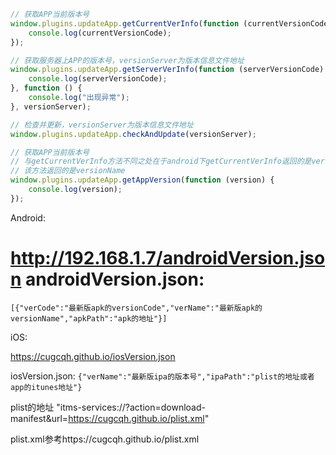 
```javascript
// 获取APP当前版本号
window.plugins.updateApp.getCurrentVerInfo(function (currentVersionCode) {
    console.log(currentVersionCode);
});

// 获取服务器上APP的版本号，versionServer为版本信息文件地址
window.plugins.updateApp.getServerVerInfo(function (serverVersionCode) {
    console.log(serverVersionCode);
}, function () {
    console.log("出现异常");
}, versionServer);

// 检查并更新，versionServer为版本信息文件地址
window.plugins.updateApp.checkAndUpdate(versionServer);

// 获取APP当前版本号
// 与getCurrentVerInfo方法不同之处在于android下getCurrentVerInfo返回的是versionCode
// 该方法返回的是versionName
window.plugins.updateApp.getAppVersion(function (version) {
    console.log(version);
});
```
Android:

http://192.168.1.7/androidVersion.json
androidVersion.json:
=========
`[{"verCode":"最新版apk的versionCode","verName":"最新版apk的versionName","apkPath":"apk的地址"}]`

iOS:

https://cugcqh.github.io/iosVersion.json

iosVersion.json:
`{"verName":"最新版ipa的版本号","ipaPath":"plist的地址或者app的itunes地址"}`

plist的地址
"itms-services://?action=download-manifest&amp;url=https://cugcqh.github.io/plist.xml"

plist.xml参考https://cugcqh.github.io/plist.xml
